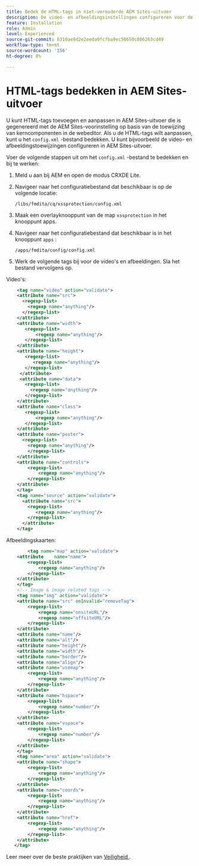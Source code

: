 ```yaml
---
title: Bedek de HTML-tags in niet-verouderde AEM Sites-uitvoer
description: De video- en afbeeldingsinstellingen configureren voor de uitvoer van bepaalde sites op basis van de toewijzing van kerncomponenten
feature: Installation
role: Admin
level: Experienced
source-git-commit: 8310ae8d2e2eeda0fcfba9ec50650c806263cd49
workflow-type: tm+mt
source-wordcount: '156'
ht-degree: 0%

---
```



# HTML-tags bedekken in AEM Sites-uitvoer

U kunt HTML-tags toevoegen en aanpassen in AEM Sites-uitvoer die is gegenereerd met de AEM Sites-voorinstelling op basis van de toewijzing van kerncomponenten in de webeditor. Als u de HTML-tags wilt aanpassen, kunt u het `config.xml` -bestand bedekken. U kunt bijvoorbeeld de video- en afbeeldingstoewijzingen configureren in AEM Sites-uitvoer.

Voer de volgende stappen uit om het `config.xml` -bestand te bedekken en bij te werken:

1. Meld u aan bij AEM en open de modus CRXDE Lite.

1. Navigeer naar het configuratiebestand dat beschikbaar is op de volgende locatie:

   `/libs/fmdita/cq/xssprotection/config.xml`

1. Maak een overlayknooppunt van de map `xssprotection` in het knooppunt apps.

1. Navigeer naar het configuratiebestand dat beschikbaar is in het knooppunt `apps` :

   `/apps/fmdita/config/config.xml`

1. Werk de volgende tags bij voor de video&#39;s en afbeeldingen. Sla het bestand vervolgens op.

Video&#39;s:

```XML
    <tag name="video" action="validate">
   	<attribute name="src">
      <regexp-list>
        <regexp name="anything"/>
      </regexp-list>
    </attribute>
    <attribute name="width">
       <regexp-list>
           <regexp name="anything"/>
       </regexp-list>
    </attribute>
    <attribute name="height">
       <regexp-list>
          <regexp name="anything"/>
       </regexp-list>
     </attribute>
     <attribute name="data">
       <regexp-list>
         <regexp name="anything"/>
       </regexp-list>
    </attribute>
    <attribute name="class">
       <regexp-list>
           <regexp name="anything"/>
       </regexp-list>
    </attribute>
    <attribute name="poster">
      <regexp-list>
        <regexp name="anything"/>
        </regexp-list>
    </attribute>
    <attribute name="controls">
        <regexp-list>
            <regexp name="anything"/>
        </regexp-list>
    </attribute>
    </tag>
    <tag name="source" action="validate">
      <attribute name="src">
        <regexp-list>
           <regexp name="anything"/>
        </regexp-list>
      </attribute>
    </tag>
```

Afbeeldingskaarten:

```XML
    	<tag name="map" action="validate">
	<attribute    name="name">
		<regexp-list>
			<regexp name="anything"/>
		</regexp-list>
	</attribute>
    </tag>
    <!-- Image & image related tags -->
    <tag name="img" action="validate">
	<attribute name="src" onInvalid="removeTag">
		<regexp-list>
			<regexp name="onsiteURL"/>
			<regexp name="offsiteURL"/>
		</regexp-list>
	</attribute>
	<attribute name="name"/>
	<attribute name="alt"/>
	<attribute name="height"/>
	<attribute name="width"/>
	<attribute name="border"/>
	<attribute name="align"/>
	<attribute name="usemap">
		<regexp-list>
			<regexp name="anything"/>
		</regexp-list>
	</attribute>
	<attribute name="hspace">
		<regexp-list>
			<regexp name="number"/>
		</regexp-list>
	</attribute>
	<attribute name="vspace">
		<regexp-list>
			<regexp name="number"/>
		</regexp-list>
	</attribute>
    </tag>
    <tag name="area" action="validate">
	<attribute name="shape">
		<regexp-list>
			<regexp name="anything"/>
		</regexp-list>
	</attribute>
	<attribute name="coords">
		<regexp-list>
			<regexp name="anything"/>
		</regexp-list>
	</attribute>
	<attribute name="href">
		<regexp-list>
			<regexp name="anything"/>
		</regexp-list>
	</attribute>
   </tag>
```




Leer meer over de beste praktijken van [&#x200B; Veiligheid &#x200B;](https://experienceleague.adobe.com/nl/docs/experience-manager-65/content/implementing/developing/introduction/security).